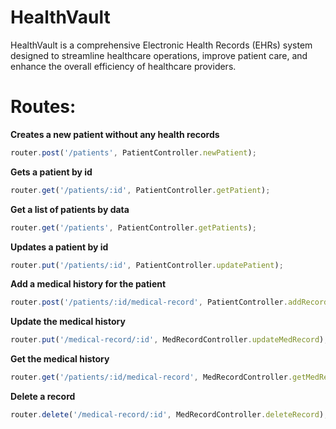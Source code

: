 # HealthVault
HealthVault is a comprehensive Electronic Health Records (EHRs) system designed to streamline healthcare operations, improve patient care, and enhance the overall efficiency of healthcare providers. 

# Routes:

**Creates a new patient without any health records**
```js
router.post('/patients', PatientController.newPatient);
```

**Gets a patient by id**
```js
router.get('/patients/:id', PatientController.getPatient);
```

**Get a list of patients by data**
```js
router.get('/patients', PatientController.getPatients);
```

**Updates a patient by id**
```js
router.put('/patients/:id', PatientController.updatePatient);
```

**Add a medical history for the patient**
```js
router.post('/patients/:id/medical-record', PatientController.addRecord);
```

**Update the medical history**
```js
router.put('/medical-record/:id', MedRecordController.updateMedRecord);
```

**Get the medical history**
```js
router.get('/patients/:id/medical-record', MedRecordController.getMedRecord);
```

**Delete a record**
```js
router.delete('/medical-record/:id', MedRecordController.deleteRecord);
```
